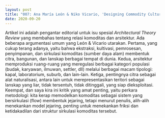 ```yaml
---
layout: post
title: "007: Ana María León & Niko Vicario, 'Designing Commodity Cultures,' Architectural Theory Review, 21:3 (2016) "
date: 2020-09-20
---
```

Artikel ini adalah pengantar editorial untuk isu spesial *Architectural Theory Review* yang membahas tentang relasi komoditas dan arsitektur. Ada beberapa argumentasi umum yang León & Vicario utarakan. Pertama, yang cukup terang adanya, yaitu bahwa ekstraksi, kultivasi, pemrosesan, penyimpanan, dan sirkulasi komoditas (sumber daya alam) membentuk citra, bangunan, dan lanskap berbagai tempat di dunia. Kedua, arsitektur memproduksi ruang-ruang yang meregulasi berbagai kategori populasi (budak, karyawan, ilmuwan, settler, dll) melalui berbagai macam tipologi: kapal, laboratorium, suburb, dan lain-lain. Ketiga, pentingnya citra sebagai alat naturalisasi, antara lain untuk merepresentasikan teritori sebagai lanskap yang liar, tidak tersentuh, tidak ditinggali, yang siap dieksploitasi. Keempat, dan saya kira ini kritik yang amat penting, yaitu perkara metodologi: kita kerap memodelkan komoditas sebagai sistem yang bersirkulasi (flow) membentuk jejaring, tetapi menurut penulis, alih-alih menekankan model jejaring, penting untuk menekankan friksi dan ketidakadilan dari struktur sirkulasi komoditas tersebut.
